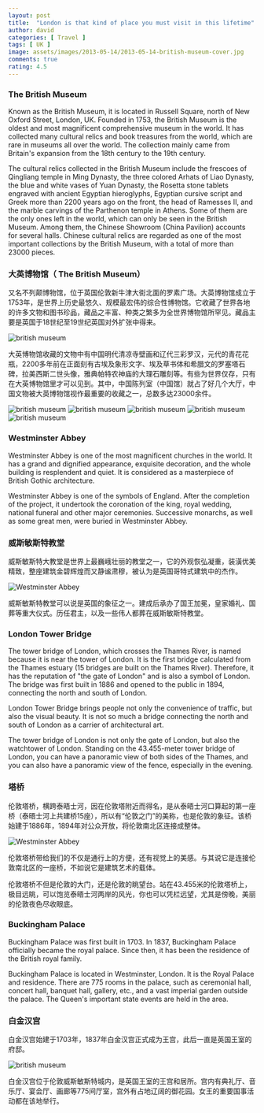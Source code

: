 ```yaml
---
layout: post
title:  "London is that kind of place you must visit in this lifetime"
author: david
categories: [ Travel ]
tags: [ UK ]
image: assets/images/2013-05-14/2013-05-14-british-museum-cover.jpg
comments: true
rating: 4.5
---
```

### The British Museum
Known as the British Museum, it is located in Russell Square, north of New Oxford Street, London, UK. Founded in 1753, the British Museum is the oldest and most magnificent comprehensive museum in the world. It has collected many cultural relics and book treasures from the world, which are rare in museums all over the world. The collection mainly came from Britain's expansion from the 18th century to the 19th century.

The cultural relics collected in the British Museum include the frescoes of Qingliang temple in Ming Dynasty, the three colored Arhats of Liao Dynasty, the blue and white vases of Yuan Dynasty, the Rosetta stone tablets engraved with ancient Egyptian hieroglyphs, Egyptian cursive script and Greek more than 2200 years ago on the front, the head of Ramesses II, and the marble carvings of the Parthenon temple in Athens. Some of them are the only ones left in the world, which can only be seen in the British Museum. Among them, the Chinese Showroom (China Pavilion) accounts for several halls. Chinese cultural relics are regarded as one of the most important collections by the British Museum, with a total of more than 23000 pieces.

### 大英博物馆（ The British Museum）
又名不列颠博物馆，位于英国伦敦新牛津大街北面的罗素广场。大英博物馆成立于1753年，是世界上历史最悠久、规模最宏伟的综合性博物馆。它收藏了世界各地的许多文物和图书珍品，藏品之丰富、种类之繁多为全世界博物馆所罕见。藏品主要是英国于18世纪至19世纪英国对外扩张中得来。

![british museum]({{site.baseurl}}/assets/images/2013-05-14/2013-05-14-british-museum-01.jpg)

大英博物馆收藏的文物中有中国明代清凉寺壁画和辽代三彩罗汉，元代的青花花瓶，2200多年前在正面刻有古埃及象形文字、埃及草书体和希腊文的罗塞塔石碑，拉美西斯二世头像，雅典帕特农神庙的大理石雕刻等。有些为世界仅存，只有在大英博物馆里才可以见到。其中，中国陈列室（中国馆）就占了好几个大厅，中国文物被大英博物馆视作最重要的收藏之一，总数多达23000余件。<br>

![british museum]({{site.baseurl}}/assets/images/2013-05-14/2013-05-14-london-03.jpg)
![british museum]({{site.baseurl}}/assets/images/2013-05-14/2013-05-14-london-04.jpg)
![british museum]({{site.baseurl}}/assets/images/2013-05-14/2013-05-14-london-05.jpg)
![british museum]({{site.baseurl}}/assets/images/2013-05-14/2013-05-14-london-06.jpg)
![british museum]({{site.baseurl}}/assets/images/2013-05-14/2013-05-14-london-07.jpg)

### Westminster Abbey
Westminster Abbey is one of the most magnificent churches in the world. It has a grand and dignified appearance, exquisite decoration, and the whole building is resplendent and quiet. It is considered as a masterpiece of British Gothic architecture.

Westminster Abbey is one of the symbols of England. After the completion of the project, it undertook the coronation of the king, royal wedding, national funeral and other major ceremonies. Successive monarchs, as well as some great men, were buried in Westminster Abbey.

### 威斯敏斯特教堂
威斯敏斯特大教堂是世界上最巍峨壮丽的教堂之一，它的外观恢弘凝重，装潢优美精致，整座建筑金碧辉煌而又静谧肃穆，被认为是英国哥特式建筑中的杰作。

![Westminster Abbey]({{site.baseurl}}/assets/images/2013-05-14/2013-05-14-london-02.jpg)

威斯敏斯特教堂可以说是英国的象征之一。建成后承办了国王加冕，皇家婚礼、国葬等重大仪式。历任君主，以及一些伟人都葬在威斯敏斯特教堂。

### London Tower Bridge
The tower bridge of London, which crosses the Thames River, is named because it is near the tower of London. It is the first bridge calculated from the Thames estuary (15 bridges are built on the Thames River). Therefore, it has the reputation of "the gate of London" and is also a symbol of London. The bridge was first built in 1886 and opened to the public in 1894, connecting the north and south of London.

London Tower Bridge brings people not only the convenience of traffic, but also the visual beauty. It is not so much a bridge connecting the north and south of London as a carrier of architectural art.            

The tower bridge of London is not only the gate of London, but also the watchtower of London. Standing on the 43.455-meter tower bridge of London, you can have a panoramic view of both sides of the Thames, and you can also have a panoramic view of the fence, especially in the evening. 
### 塔桥
伦敦塔桥，横跨泰晤士河，因在伦敦塔附近而得名，是从泰晤士河口算起的第一座桥（泰晤士河上共建桥15座），所以有“伦敦之门”的美称，也是伦敦的象征。该桥始建于1886年，1894年对公众开放，将伦敦南北区连接成整体。

![Westminster Abbey]({{site.baseurl}}/assets/images/2013-05-14/2013-05-14-london-08.jpg)

伦敦塔桥带给我们的不仅是通行上的方便，还有视觉上的美感。与其说它是连接伦敦南北区的一座桥，不如说它是建筑艺术的载体。

伦敦塔桥不但是伦敦的大门，还是伦敦的眺望台。站在43.455米的伦敦塔桥上，极目远眺，可以饱览泰晤士河两岸的风光，你也可以凭栏远望，尤其是傍晚，美丽的伦敦夜色尽收眼底。

### Buckingham Palace
Buckingham Palace was first built in 1703. In 1837, Buckingham Palace officially became the royal palace. Since then, it has been the residence of the British royal family. 

Buckingham Palace is located in Westminster, London. It is the Royal Palace and residence. There are 775 rooms in the palace, such as ceremonial hall, concert hall, banquet hall, gallery, etc., and a vast imperial garden outside the palace. The Queen's important state events are held in the area. 


### 白金汉宫
白金汉宫始建于1703年，1837年白金汉宫正式成为王宫，此后一直是英国王室的府邸。

![british museum]({{site.baseurl}}/assets/images/2013-05-14/2013-05-14-london-09.jpg)

白金汉宫位于伦敦威斯敏斯特城内，是英国王室的王宫和居所。宫内有典礼厅、音乐厅、宴会厅、画廊等775间厅室，宫外有占地辽阔的御花园。女王的重要国事活动都在该地举行。
